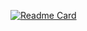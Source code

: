 [![Readme Card](https://github-readme-stats.vercel.app/api/pin/?username=alfinkresna&repo=cek-ip-public&theme=tokyonight)](https://github.com/anuraghazra/github-readme-stats)

